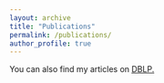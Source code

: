 ```yaml
---
layout: archive
title: "Publications"
permalink: /publications/
author_profile: true
---
```


<!-- {% if author.googlescholar %}
  You can also find my articles on <u><a href="{{author.googlescholar}}">my Google Scholar profile</a>.</u>
{% endif %}

{% include base_path %}

{% for post in site.publications reversed %}
  {% include archive-single.html %}
{% endfor %}


 ---
title: "BayesPostEst: An R Package to Generate Postestimation Quantities for Bayesian MCMC Estimation"
collection: publications
permalink: /publication/2019-bayespostest
date: 2019-10-01
venue: 'Journal of Open Source Software'
paperurl: '/files/pdf/research/BayesPostEst.pdf'
link: 'https://doi.org/10.21105/joss.01722'
citation: 'Scogin, Shana, Johannes Karreth, Andreas Beger, and Rob Williams. 2019. &quot;BayesPostEst: An R Package to Generate Postestimation Quantities for Bayesian MCMC Estimation.&quot; <i>Journal of Open Source Software</i> 4(42): 1722. doi:10.21105/joss.01722'
--- -->

You can also find my articles on <u><a href="https://dblp.org/pid/308/6135.html">DBLP</a>.</u>
<!--
## 2023
---

Tatsuya Gima, Eun Jung Kim, Noleen Köhler, Nikolaos Melissinos, and Manolis Vasilakis.
Bandwidth Parameterized by Cluster Vertex Deletion Number.
*18th International Symposium on Parameterized and Exact Computation, IPEC 2023*.

Michael Lampis, Nikolaos Melissinos, and Manolis Vasilakis.
Parameterized max min feedback vertex set.
*48th International Symposium on Mathematical Foundations of Computer Science, MFCS 2023*.
[doi:10.4230/LIPIcs.MFCS.2023.62](https://doi.org/10.4230/LIPIcs.MFCS.2023.62).

Michael Lampis and Manolis Vasilakis.
Structural parameterizations for two bounded degree problems revisited.
*31st Annual European Symposium on Algorithms, ESA 2023*.
[doi:10.4230/LIPIcs.ESA.2023.77](https://doi.org/10.4230/LIPIcs.ESA.2023.77).


Antonis Antonopoulos, Aris Pagourtzis, Stavros Petsalakis, and Manolis Vasilakis.
Faster algorithms for k-subset sum and variations.
*Journal of Combinatorial Optimization*.
[doi:10.1007/s10878-022-00928-0](https://doi.org/10.1007/s10878-022-00928-0).
-->
<!--
## 2022
---
Giannis Alonistiotis, Antonis Antonopoulos, Nikolaos Melissinos, Aris Pagourtzis, Stavros Petsalakis, and Manolis Vasilakis.
Approximating subset sum ratio via subset sum computations.
*Combinatorial Algorithms - 33rd International Workshop, IWOCA 2022*.
[doi:10.1007/978-3-031-06678-8\_6](https://doi.org/10.1007/978-3-031-06678-8_6).
-->

<!--
## 2021
---
Antonis Antonopoulos, Aris Pagourtzis, Stavros Petsalakis, and Manolis Vasilakis.
Faster algorithms for k-subset sum and variations.
*Frontiers of Algorithmics - International Joint Conference, IJTCS-FAW 2021*.
[doi:10.1007/978-3-030-97099-4\_3](https://doi.org/10.1007/978-3-030-97099-4_3).
-->
